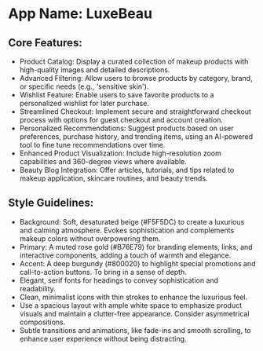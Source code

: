 # **App Name**: LuxeBeau

## Core Features:

- Product Catalog: Display a curated collection of makeup products with high-quality images and detailed descriptions.
- Advanced Filtering: Allow users to browse products by category, brand, or specific needs (e.g., 'sensitive skin').
- Wishlist Feature: Enable users to save favorite products to a personalized wishlist for later purchase.
- Streamlined Checkout: Implement secure and straightforward checkout process with options for guest checkout and account creation.
- Personalized Recommendations: Suggest products based on user preferences, purchase history, and trending items, using an AI-powered tool to fine tune recommendations over time. 
- Enhanced Product Visualization: Include high-resolution zoom capabilities and 360-degree views where available.
- Beauty Blog Integration: Offer articles, tutorials, and tips related to makeup application, skincare routines, and beauty trends.

## Style Guidelines:

- Background: Soft, desaturated beige (#F5F5DC) to create a luxurious and calming atmosphere. Evokes sophistication and complements makeup colors without overpowering them.
- Primary: A muted rose gold (#B76E79) for branding elements, links, and interactive components, adding a touch of warmth and elegance.
- Accent: A deep burgundy (#800020) to highlight special promotions and call-to-action buttons. To bring in a sense of depth.
- Elegant, serif fonts for headings to convey sophistication and readability.
- Clean, minimalist icons with thin strokes to enhance the luxurious feel. 
- Use a spacious layout with ample white space to emphasize product visuals and maintain a clutter-free appearance. Consider asymmetrical compositions.
- Subtle transitions and animations, like fade-ins and smooth scrolling, to enhance user experience without being distracting.